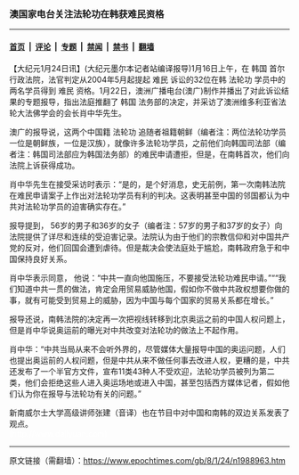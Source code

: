 ### 澳国家电台关注法轮功在韩获难民资格

---

#### [首页](../../../..?n1988963) &nbsp;|&nbsp; [评论](../../../../../epoch-comment?n1988963) &nbsp;|&nbsp; [专题](../../../../../epoch-special?n1988963) &nbsp;|&nbsp; [禁闻](../../../../../epoch-news?n1988963) &nbsp;|&nbsp; [禁书](../../../../../books?n1988963) &nbsp;|&nbsp; [翻墙](https://github.com/gfw-breaker/nogfw/blob/master/README.md?n1988963)


<div class="post_content" id="artbody" itemprop="articleBody">
 <!-- article content begin -->
 <p>
  【大纪元1月24日讯】(大纪元墨尔本记者站编译报导)1月16日上午，在
  <ok href="https://www.epochtimes.com/gb/tag/%E9%9F%A9%E5%9B%BD.html">
   韩国
  </ok>
  首尔行政法院，法官判定从2004年5月起提起
  <ok href="https://www.epochtimes.com/gb/tag/%E9%9A%BE%E6%B0%91.html">
   难民
  </ok>
  诉讼的32位在韩
  <ok href="https://www.epochtimes.com/gb/tag/%E6%B3%95%E8%BD%AE%E5%8A%9F.html">
   法轮功
  </ok>
  学员中的两名学员得到
  <ok href="https://www.epochtimes.com/gb/tag/%E9%9A%BE%E6%B0%91.html">
   难民
  </ok>
  资格。1月22日，澳洲广播电台(澳广)制作并播出了对此诉讼结果的专题报导，指出法庭推翻了
  <ok href="https://www.epochtimes.com/gb/tag/%E9%9F%A9%E5%9B%BD.html">
   韩国
  </ok>
  法务部的决定，并采访了澳洲维多利亚省法轮大法佛学会的会长肖中华先生。
 </p>
 <p>
  澳广的报导说，这两个中国籍
  <ok href="https://www.epochtimes.com/gb/tag/%E6%B3%95%E8%BD%AE%E5%8A%9F.html">
   法轮功
  </ok>
  追随者祖籍朝鲜（编者注：两位法轮功学员一位是朝鲜族，一位是汉族），就像许多法轮功学员，之前他们向韩国司法部（编者注：韩国司法部应为韩国法务部）的难民申请遭拒，但是，在南韩首次，他们向法院上诉获得成功。
 </p>
 <p>
  肖中华先生在接受采访时表示：“是的，是个好消息，史无前例，第一次南韩法院在难民申请案子上作出对法轮功学员有利的判决。这表明甚至中国的邻国都认为中共对法轮功学员的迫害确实存在。”
 </p>
 <p>
  报导提到， 56岁的男子和36岁的女子（编者注：57岁的男子和37岁的女子）向法院提供了详尽和连续的受迫害记录。法院认为由于他们的宗教信仰和对中国共产党的反对，他们回国会遭到虐待。但是裁决会使法庭处于尴尬，南韩政府急于和中国保持良好关系。
 </p>
 <p>
  肖中华表示同意， 他说：“中共一直向他国施压，不要接受法轮功难民申请。”““我们知道中共一贯的做法，肯定会用贸易威胁他国，假如你不做中共政权想要你做的事，就有可能受到贸易上的威胁，因为中国与每个国家的贸易关系都在增长。”
 </p>
 <p>
  报导还说，南韩法院的决定再一次把视线转移到北京奥运之前的中国人权问题上，但是肖中华说奥运前的曝光对中共改变对法轮功的做法上不起作用。
 </p>
 <p>
  肖中华：“中共当局从来不会听外界的，尽管媒体大量报导中国的奥运问题，人们也提出奥运前的人权问题，但是中共从来不做任何事去改进人权，更糟的是，中共还发布了一个半官方文件，宣布11类43种人不受欢迎，法轮功学员被列为第二类，他们会拒绝这些人进入奥运场地或进入中国，甚至包括西方媒体记者，假如他们认为你在报导与法轮功有关的问题。”
 </p>
 <p>
  新南威尔士大学高级讲师张建（音译）也在节目中对中国和南韩的双边关系发表了观点。
  <br/>
  <font color="#ffffff">
   (http://www.dajiyuan.com)
  </font>
 </p>
 <!-- article content end -->
 <div id="below_article_ad">
 </div>
</div>


---

原文链接（需翻墙）：https://www.epochtimes.com/gb/8/1/24/n1988963.htm